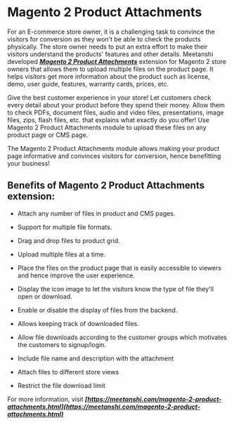 # Magento 2 Product Attachments

For an E-commerce store owner, it is a challenging task to convince the visitors for conversion as they won't be able to check the products physically. The store owner needs to put an extra effort to make their visitors understand the products' features and other details. Meetanshi developed ***[Magento 2 Product Attachments](https://meetanshi.com/magento-2-product-attachments.html)*** extension for Magento 2 store owners that allows them to upload multiple files on the product page. It helps visitors get more information about the product such as license, demo, user guide, features, warranty cards, prices, etc.


Give the best customer experience in your store! Let customers check every detail about your product before they spend their money. Allow them to check PDFs, document files, audio and video files, presentations, image files, zips, flash files, etc. that explains what exactly do you offer! Use Magento 2 Product Attachments module to upload these files on any product page or CMS page.

The Magento 2 Product Attachments module allows making your product page informative and convinces visitors for conversion, hence benefitting your business!

##  Benefits of Magento 2 Product Attachments extension:

* Attach any number of files in product and CMS pages.

*  Support for multiple file formats.

*  Drag and drop files to product grid.

*  Upload multiple files at a time.

*  Place the files on the product page that is easily accessible to viewers and hence improve the user experience.

*  Display the icon image to let the visitors know the type of file they'll open or download.

*  Enable or disable the display of files from the backend.

*  Allows keeping track of downloaded files.

*  Allow file downloads according to the customer groups which motivates the customers to signup/login.

*  Include file name and description with the attachment

*  Attach files to different store views

*  Restrict the file download limit

For more information, visit ***[https://meetanshi.com/magento-2-product-attachments.html](https://meetanshi.com/magento-2-product-attachments.html)***


